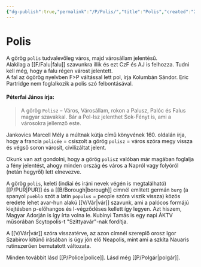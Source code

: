 ```yaml
---
{"dg-publish":true,"permalink":"/P/Polis/","title":"Polis","created":"2023-10-19T01:38","updated":"2024-04-05T19:35"}
---
```



# Polis

A görög `polis` tudvalevőleg város, majd városállam jelentésű.  
Alakilag a [[F/Falu\|falu]] szavunkra illik és ezt CzF és AJ is felhozza. Tudni kell még, hogy a falu régen várost jelentett.  
A fal az ógörög nyelvben F>P váltással lett pol, írja Kolumbán Sándor. Eric Partridge nem foglalkozik a polis szó felbontásával.   

#### Péterfai János írja:  

> A görög `Polisz` – Város, Városállam, rokon a Palusz, Palóc és Falus magyar szavakkal. Bár a Pol-Isz jelenthet Sok-Fényt is, ami a városokra jellemző este.  

Jankovics Marcell Mély a múltnak kútja című könyvének 160. oldalán írja, hogy a francia `policée` = csiszolt a görög `polisz` = város szóra megy vissza és végső soron városit, civilizáltat jelent.  

Okunk van azt gondolni, hogy a görög `polis`z valóban már magában foglalja a fény jelentést, ahogy minden ország és város a Napról vagy folyóról (netán hegyről) lett elnevezve.  

A görög `polis`, keleti (indiai és iráni nevek végén is megtalálható) [[P/PUR\|PUR]] és a [[B/Borough\|borough]] címnél említett germán `burg` (a spanyol `pueblo` szót a latin `populus` = people szóra viszik vissza) közös eredete lehet avar-hun alakú [[V/Vár\|vár]] szavunk, ami a palócos formájú kiejtésben p-előhangos és l-végződéses kellett így legyen. Azt hiszem, Magyar Adorján is így írta volna le. Kubínyi Tamás is egy napi ÁKTV műsorában Scytopolis-t "Szittyavár"-nak fordítja.  

A [[V/Vár\|vár]] szóra visszatérve, az azon címnél szereplő orosz Igor Szabirov kitűnő írásában is úgy jön elő Neapolis, mint ami a szkíta Nauaris rutinszerűen bemutatott változata.  

Minden továbbit lásd [[P/Police\|police]]. Lásd még [[P/Polgár\|polgár]].  